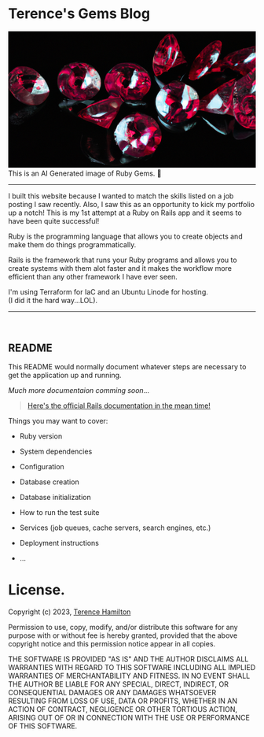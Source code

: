 Terence's Gems Blog
==================

![AI Generated Rubies](app/assets/images/rubies.png)
This is an AI Generated image of Ruby Gems. 💎

---

I built this website because I wanted to match the skills listed on a job posting I saw recently. Also, I saw this as an opportunity to kick my portfolio up a notch!
This is my 1st attempt at a Ruby on Rails app and it seems to have been quite successful!

Ruby is the programming language that allows you to create objects and make them do things programmatically.

Rails is the framework that runs your Ruby programs and allows you to create systems with them alot faster and it makes the workflow more efficient than any other framework I have ever seen.

I'm using Terraform for IaC and an Ubuntu Linode for hosting.
</br>
(I did it the hard way...LOL).

---

<br/>

## README

This README would normally document whatever steps are necessary to get the
application up and running.

*Much more documentaion comming soon...*

> [Here's the official Rails documentation in the mean time!](https://guides.rubyonrails.org/getting_started.html#creating-a-new-rails-project-installing-rails)


Things you may want to cover:

* Ruby version

* System dependencies

* Configuration

* Database creation

* Database initialization

* How to run the test suite

* Services (job queues, cache servers, search engines, etc.)

* Deployment instructions

* ...

# License.

Copyright (c) 2023, [Terence Hamilton](http://terencehamilton.com)

Permission to use, copy, modify, and/or distribute this software for any purpose with or without fee is hereby granted, provided that the above copyright notice and this permission notice appear in all copies.

THE SOFTWARE IS PROVIDED "AS IS" AND THE AUTHOR DISCLAIMS ALL WARRANTIES WITH REGARD TO THIS SOFTWARE INCLUDING ALL IMPLIED WARRANTIES OF MERCHANTABILITY AND FITNESS. IN NO EVENT SHALL THE AUTHOR BE LIABLE FOR ANY SPECIAL, DIRECT, INDIRECT, OR CONSEQUENTIAL DAMAGES OR ANY DAMAGES WHATSOEVER RESULTING FROM LOSS OF USE, DATA OR PROFITS, WHETHER IN AN ACTION OF CONTRACT, NEGLIGENCE OR OTHER TORTIOUS ACTION, ARISING OUT OF OR IN CONNECTION WITH THE USE OR PERFORMANCE OF THIS SOFTWARE.
